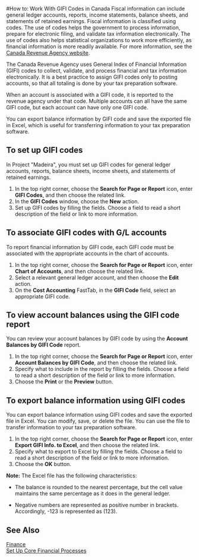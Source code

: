 <properties
                pageTitle="How to: Work With GIFI Codes in Canada| Project “Madeira”"
                description="Describes how to set up and use GIFI codes."
                services="project-madeira"
                documentationCenter=""
                authors="SorenGP"/>

<tags
    ms.service="project-madeira"
    ms.topic="article"
    ms.devlang="na"
    ms.tgt_pltfrm="na"
    ms.workload="na"
    ms.date="06/10/2016"
    ms.author="Soren GP" />

#How to: Work With GIFI Codes in Canada
Fiscal information can include general ledger accounts, reports, income statements, balance sheets, and statements of retained earnings. Fiscal information is classified using codes. The use of codes helps the government to process information, prepare for electronic filing, and validate tax information electronically. The use of codes also helps statistical organizations to work more efficiently, as financial information is more readily available. For more information, see the [Canada Revenue Agency website](http://www.cra-arc.gc.ca/).

The Canada Revenue Agency uses General Index of Financial Information (GIFI) codes to collect, validate, and process financial and tax information electronically. It is a best practice to assign GIFI codes only to posting accounts, so that all totaling is done by your tax preparation software.

When an account is associated with a GIFI code, it is reported to the revenue agency under that code. Multiple accounts can all have the same GIFI code, but each account can have only one GIFI code.

You can export balance information by GIFI code and save the exported file in Excel, which is useful for transferring information to your tax preparation software.

## To set up GIFI codes
In Project "Madeira", you must set up GIFI codes for general ledger accounts, reports, balance sheets, income sheets, and statements of retained earnings.

1. In the top right corner, choose the **Search for Page or Report** icon, enter **GIFI Codes**, and then choose the related link.
2. In the **GIFI Codes** window, choose the **New** action.
3. Set up GIFI codes by filling the fields. Choose a field to read a short description of the field or link to more information.

## To associate GIFI codes with G/L accounts
To report financial information by GIFI code, each GIFI code must be associated with the appropriate accounts in the chart of accounts.

1. In the top right corner, choose the **Search for Page or Report** icon, enter **Chart of Accounts**, and then choose the related link.
2. Select a relevant general ledger account, and then choose the **Edit** action.
3. On the **Cost Accounting** FastTab, in the **GIFI Code** field, select an appropriate GIFI code.

## To view account balances using the GIFI code report
You can review your account balances by GIFI code by using the **Account Balances by GIFI Code** report.

1. In the top right corner, choose the **Search for Page or Report** icon, enter **Account Balances by GIFI Code**, and then choose the related link.
2. Specify what to include in the report by filling the fields. Choose a field to read a short description of the field or link to more information.
3. Choose the **Print** or the **Preview** button.

## To export balance information using GIFI codes
You can export balance information using GIFI codes and save the exported file in Excel. You can modify, save, or delete the file. You can use the file to transfer information to your tax preparation software.

1. In the top right corner, choose the **Search for Page or Report** icon, enter **Export GIFI Info. to Excel**, and then choose the related link.
2. Specify what to export to Excel by filling the fields. Choose a field to read a short description of the field or link to more information.
3. Choose the **OK** button.

**Note:** The Excel file has the following characteristics:

* The balance is rounded to the nearest percentage, but the cell value maintains the same percentage as it does in the general ledger.

* Negative numbers are represented as positive number in brackets. Accordingly, -123 is represented as (123).

## See Also
[Finance](finance.md)   
[Set Up Core Financial Processes](finance-setup-finance.md)
